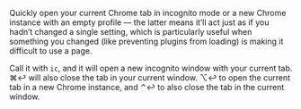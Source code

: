 Quickly open your current Chrome tab in incognito mode or a new Chrome instance with an empty profile — the latter means it’ll act just as if you hadn’t changed a single setting, which is particularly useful when something you changed (like preventing plugins from loading) is making it difficult to use a page.
 
Call it with `ic`, and it will open a new incognito window with your current tab. ⌘↩ will also close the tab in your current window. ⌥↩ to open the current tab in a new Chrome instance, and ⌃↩ to also close the tab in the current window.
